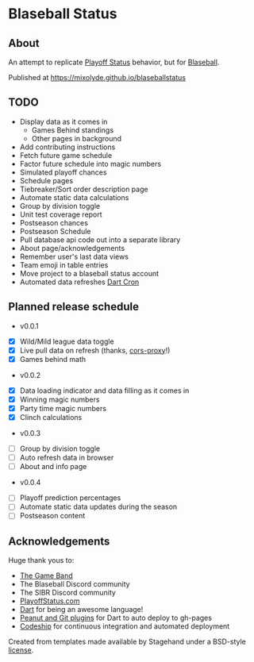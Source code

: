 # Blaseball Status
## About
An attempt to replicate [Playoff Status](http://playoffstatus.com)
 behavior, but for [Blaseball](https://blaseball.com).
 
Published at https://mixolyde.github.io/blaseballstatus

## TODO
* Display data as it comes in
  * Games Behind standings
  * Other pages in background
* Add contributing instructions
* Fetch future game schedule
* Factor future schedule into magic numbers
* Simulated playoff chances
* Schedule pages
* Tiebreaker/Sort order description page
* Automate static data calculations
* Group by division toggle
* Unit test coverage report
* Postseason chances
* Postseason Schedule
* Pull database api code out into a separate library
* About page/acknowledgements
* Remember user's last data views
* Team emoji in table entries
* Move project to a blaseball status account
* Automated data refreshes [Dart Cron](https://pub.dev/packages/cron)

## Planned release schedule
* v0.0.1 
- [x] Wild/Mild league data toggle
- [x] Live pull data on refresh (thanks, [cors-proxy](https://github.com/Society-for-Internet-Blaseball-Research/cors-proxy)!)
- [x] Games behind math
* v0.0.2
- [x] Data loading indicator and data filling as it comes in
- [x] Winning magic numbers
- [x] Party time magic numbers
- [x] Clinch calculations
* v0.0.3
- [ ] Group by division toggle
- [ ] Auto refresh data in browser
- [ ] About and info page
* v0.0.4
- [ ] Playoff prediction percentages
- [ ] Automate static data updates during the season
- [ ] Postseason content

## Acknowledgements
Huge thank yous to:
* [The Game Band](https://thegameband.com/)
* The Blaseball Discord community
* The SIBR Discord community
* [PlayoffStatus.com](http://PlayoffStatus.com)
* [Dart](https://dart.dev/) for being an awesome language!
* [Peanut and Git plugins](https://github.com/kevmoo) for Dart to auto deploy to gh-pages
* [Codeship](https://codeship.com) for continuous integration and automated deployment

Created from templates made available by Stagehand under a BSD-style
[license](https://github.com/dart-lang/stagehand/blob/master/LICENSE).
